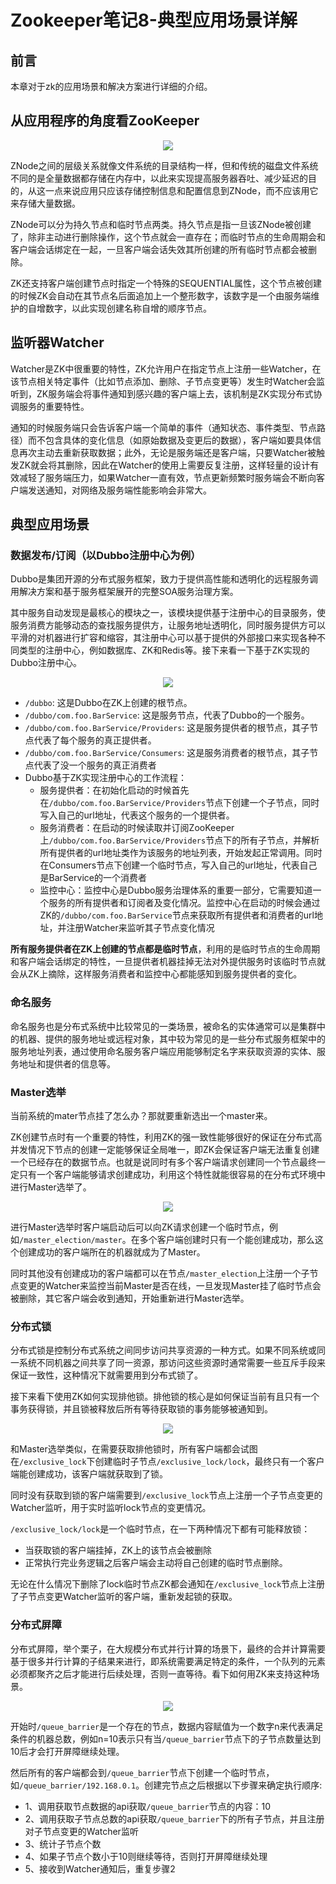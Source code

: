 # Zookeeper笔记8-典型应用场景详解

## 前言

本章对于zk的应用场景和解决方案进行详细的介绍。


## 从应用程序的角度看ZooKeeper

<div align="center">
    <img src="../pic/zookeeper/zookeeper8-1.png" >
</div>

ZNode之间的层级关系就像文件系统的目录结构一样，但和传统的磁盘文件系统不同的是全量数据都存储在内存中，以此来实现提高服务器吞吐、减少延迟的目的，从这一点来说应用只应该存储控制信息和配置信息到ZNode，而不应该用它来存储大量数据。

ZNode可以分为持久节点和临时节点两类。持久节点是指一旦该ZNode被创建了，除非主动进行删除操作，这个节点就会一直存在；而临时节点的生命周期会和客户端会话绑定在一起，一旦客户端会话失效其所创建的所有临时节点都会被删除。

ZK还支持客户端创建节点时指定一个特殊的SEQUENTIAL属性，这个节点被创建的时候ZK会自动在其节点名后面追加上一个整形数字，该数字是一个由服务端维护的自增数字，以此实现创建名称自增的顺序节点。

## 监听器Watcher

Watcher是ZK中很重要的特性，ZK允许用户在指定节点上注册一些Watcher，在该节点相关特定事件（比如节点添加、删除、子节点变更等）发生时Watcher会监听到，ZK服务端会将事件通知到感兴趣的客户端上去，该机制是ZK实现分布式协调服务的重要特性。

通知的时候服务端只会告诉客户端一个简单的事件（通知状态、事件类型、节点路径）而不包含具体的变化信息（如原始数据及变更后的数据），客户端如要具体信息再次主动去重新获取数据；此外，无论是服务端还是客户端，只要Watcher被触发ZK就会将其删除，因此在Watcher的使用上需要反复注册，这样轻量的设计有效减轻了服务端压力，如果Watcher一直有效，节点更新频繁时服务端会不断向客户端发送通知，对网络及服务端性能影响会非常大。

## 典型应用场景

### 数据发布/订阅（以Dubbo注册中心为例）

Dubbo是集团开源的分布式服务框架，致力于提供高性能和透明化的远程服务调用解决方案和基于服务框架展开的完整SOA服务治理方案。

其中服务自动发现是最核心的模块之一，该模块提供基于注册中心的目录服务，使服务消费方能够动态的查找服务提供方，让服务地址透明化，同时服务提供方可以平滑的对机器进行扩容和缩容，其注册中心可以基于提供的外部接口来实现各种不同类型的注册中心，例如数据库、ZK和Redis等。接下来看一下基于ZK实现的Dubbo注册中心。

<div align="center">
    <img src="../pic/zookeeper/zookeeper8-2.png" >
</div>

* `/dubbo`: 这是Dubbo在ZK上创建的根节点。
* `/dubbo/com.foo.BarService`: 这是服务节点，代表了Dubbo的一个服务。
* `/dubbo/com.foo.BarService/Providers`: 这是服务提供者的根节点，其子节点代表了每个服务的真正提供者。
* `/dubbo/com.foo.BarService/Consumers`: 这是服务消费者的根节点，其子节点代表了没一个服务的真正消费者
* Dubbo基于ZK实现注册中心的工作流程：
    * 服务提供者：在初始化启动的时候首先在`/dubbo/com.foo.BarService/Providers`节点下创建一个子节点，同时写入自己的url地址，代表这个服务的一个提供者。
    * 服务消费者：在启动的时候读取并订阅ZooKeeper上`/dubbo/com.foo.BarService/Providers`节点下的所有子节点，并解析所有提供者的url地址类作为该服务的地址列表，开始发起正常调用。同时在Consumers节点下创建一个临时节点，写入自己的url地址，代表自己是BarService的一个消费者
    * 监控中心：监控中心是Dubbo服务治理体系的重要一部分，它需要知道一个服务的所有提供者和订阅者及变化情况。监控中心在启动的时候会通过ZK的`/dubbo/com.foo.BarService`节点来获取所有提供者和消费者的url地址，并注册Watcher来监听其子节点变化情况

**所有服务提供者在ZK上创建的节点都是临时节点**，利用的是临时节点的生命周期和客户端会话绑定的特性，一旦提供者机器挂掉无法对外提供服务时该临时节点就会从ZK上摘除，这样服务消费者和监控中心都能感知到服务提供者的变化。


### 命名服务

命名服务也是分布式系统中比较常见的一类场景，被命名的实体通常可以是集群中的机器、提供的服务地址或远程对象，其中较为常见的是一些分布式服务框架中的服务地址列表，通过使用命名服务客户端应用能够制定名字来获取资源的实体、服务地址和提供者的信息等。

### Master选举

当前系统的mater节点挂了怎么办？那就要重新选出一个master来。

ZK创建节点时有一个重要的特性，利用ZK的强一致性能够很好的保证在分布式高并发情况下节点的创建一定能够保证全局唯一，即ZK会保证客户端无法重复创建一个已经存在的数据节点。也就是说同时有多个客户端请求创建同一个节点最终一定只有一个客户端能够请求创建成功，利用这个特性就能很容易的在分布式环境中进行Master选举了。

<div align="center">
    <img src="../pic/zookeeper/zookeeper8-3.png" >
</div>

进行Master选举时客户端启动后可以向ZK请求创建一个临时节点，例如`/master_election/master`。在多个客户端创建时只有一个能创建成功，那么这个创建成功的客户端所在的机器就成为了Master。

同时其他没有创建成功的客户端都可以在节点`/master_election`上注册一个子节点变更的Watcher来监控当前Master是否在线，一旦发现Master挂了临时节点会被删除，其它客户端会收到通知，开始重新进行Master选举。

### 分布式锁

分布式锁是控制分布式系统之间同步访问共享资源的一种方式。如果不同系统或同一系统不同机器之间共享了同一资源，那访问这些资源时通常需要一些互斥手段来保证一致性，这种情况下就需要用到分布式锁了。

接下来看下使用ZK如何实现排他锁。排他锁的核心是如何保证当前有且只有一个事务获得锁，并且锁被释放后所有等待获取锁的事务能够被通知到。

<div align="center">
    <img src="../pic/zookeeper/zookeeper8-4.png" >
</div>

和Master选举类似，在需要获取排他锁时，所有客户端都会试图在`/exclusive_lock`下创建临时子节点`/exclusive_lock/lock`，最终只有一个客户端能创建成功，该客户端就获取到了锁。

同时没有获取到锁的客户端需要到`/exclusive_lock`节点上注册一个子节点变更的Watcher监听，用于实时监听lock节点的变更情况。


`/exclusive_lock/lock`是一个临时节点，在一下两种情况下都有可能释放锁：
* 当获取锁的客户端挂掉，ZK上的该节点会被删除
* 正常执行完业务逻辑之后客户端会主动将自己创建的临时节点删除。

无论在什么情况下删除了lock临时节点ZK都会通知在`/exclusive_lock`节点上注册了子节点变更Watcher监听的客户端，重新发起锁的获取。



### 分布式屏障

分布式屏障，举个栗子，在大规模分布式并行计算的场景下，最终的合并计算需要基于很多并行计算的子结果来进行，即系统需要满足特定的条件，一个队列的元素必须都聚齐之后才能进行后续处理，否则一直等待。看下如何用ZK来支持这种场景。

<div align="center">
    <img src="../pic/zookeeper/zookeeper8-5.png" >
</div>

开始时`/queue_barrier`是一个存在的节点，数据内容赋值为一个数字n来代表满足条件的机器总数，例如n=10表示只有当`/queue_barrier`节点下的子节点数量达到10后才会打开屏障继续处理。

然后所有的客户端都会到`/queue_barrier`节点下创建一个临时节点，如`/queue_barrier/192.168.0.1`。创建完节点之后根据以下步骤来确定执行顺序:



* 1、调用获取节点数据的api获取`/queue_barrier`节点的内容：10
* 2、调用获取子节点总数的api获取`/queue_barrier`下的所有子节点，并且注册对子节点变更的Watcher监听
* 3、统计子节点个数
* 4、如果子节点个数小于10则继续等待，否则打开屏障继续处理
* 5、接收到Watcher通知后，重复步骤2